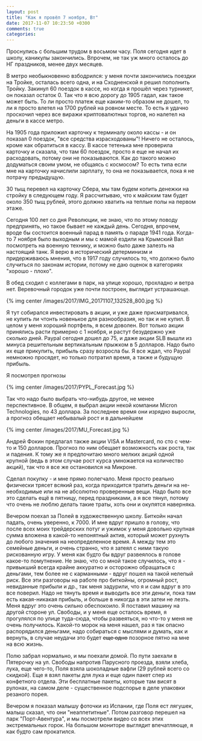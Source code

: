 ```yaml
---
layout: post
title: "Как я провёл 7 ноября, Вт"
date: 2017-11-07 10:23:50 +0300
comments: true
categories: 
---
```

Проснулись с большим трудом в восьмом часу. Поля сегодня идет в школу, каникулы закончились. Впрочем, не так уж много осталось до НГ праздников, менее двух месяцев.

В метро необыкновенно взбодрился: у меня почти закончились поездки на Тройке, осталась всего одна, и на Сходненской я решил пополнить Тройку. Закинул 60 поездок в кассе, но когда я прошёл через турникет, он показал остаток 0. Так что я всю дорогу до 1905 гадал, как такое может быть. То ли просто платеж еще каким-то образом не дошел, то ли я просто влетел на 1700 рублей на ровном месте. То есть я удачно проскочил через все виражи криптовалютных торгов, но налетел на деньги в кассе метро.

На 1905 года приложил карточку к терминалу около кассы - и он показал 0 поездок, "все средства израсходованы"! Ничего не осталось, кроме как обратиться в кассу. В кассе тетенька мне проверила карточку и сказала, что там 60 поездок, просто я еще не начал их расходовать, потому они не показываются. Как до такого можно додуматься своим умом, не общаясь с космосом? То есть типа если мне на карточку начислили зарплату,  то она не показывается, пока я не потрачу предыдущую.

30 тыщ перевел на карточку Сбера, мы там будем копить денежки на стройку в следующем году. Я рассчитываю, что к майским там будет около 350 тыщ рублей, этого должно хватить на теплые полы на первом этаже.

Сегодня 100 лет со дня Революции, не знаю, что по этому поводу предпринять, но такое бывает не каждый день. Сегодня, впрочем, вроде бы состоится военный парад в память о параде 1941 года. Когда-то 7 ноября было выходным и мы с мамой ездили на Крымский Вал посмотреть на военную технику, и можно было даже залезть на настоящий танк. Я верю в исторический детерминизм и придерживаюсь мнения, что в 1917 году случилось то, что должно было случиться по законам истории, потому не даю оценок в категориях "хорошо - плохо".

В обед сходил с коллегами в парк, на улице хорошо, прохладно и ветра нет. Веревочный городок уже почти построен, выглядит устрашающе.

{% img center /images/2017/IMG_20171107_132528_800.jpg %}

Я тут собирался инвестировать в акции, и уже даже присматривался, не купить ли чтонть новенькое для разнообразия, но так и не купил. В целом у меня хороший портфель, я всем доволен. Вот только акции принялись расти примерно с 1 ноября, и растут безудержно уже сколько дней. Paypal сегодня дошел до 75, и даже акции SLB вышли из минуса решительным вертикальным прыжком в 5 долларов. Надо было их еще прикупить, прибыль сразу возросла бы. Я все ждал, что Paypal немножно просядет, но только потратил время, а также и будущую прибыль.

Я посмотрел прогнозы

{% img center /images/2017/PYPL_Forecast.jpg %}

Так что надо было выбрать что-нибудь другое, не менее перспективное. В общем, я выбрал акции некой компании Micron Technologies, по 43 доллара. За последнее время они изрядно выросли, а прогноз обещает небывалый рост и в дальнейшем

{% img center /images/2017/MU_Forecast.jpg %}

Андрей Фокин предлагал также акции VISA и Mastercard, по сто с чем-то и 150 долларов. Прогноз по ним обещает возможность как роста, так и падения. К тому же я предпочитаю много мелких акций одной крупной (ведь в этом случае рост курса умножается на количество акций), так что я все же остановился на Микроне.

Сделал покупку - и мне прямо полегчало. Меня просто реально физически трясет всякий раз, когда приходится тратить деньги на не-необходимые или на не абсолютно проверенные вещи. Надо было все это сделать ещё в пятницу, перед праздниками, а я все тянул, потому что очень не люблю делать такие траты, хоть они и окупятся наверняка.

Вечером поехал за Полей в художественную школу. Биткойн начал падать, очень уверенно, к 7000. И мне вдруг пришло в голову, что после всех моих трейдерских потуг и ужимок у меня довольно крупная сумма вложена в какой-то непонятный актив, который может рухнуть до любого значения на неопределенное время. А между тем это семейные деньги, и очень странно, что я затеял с ними такую рискованную игру. У меня как будто бы вдруг развеялось в голове какое-то помутнение. Не знаю, что со мной такое случилось, что я - привыкший всегда крайне аккуратно и осторожно обращаться с деньгами, тем более не с карманными - вдруг пошел на такой нелепый риск. Все эти разговоры на работе про биткойны, огромный рост, невиданные прибыли и др., так меня задурили, что я и сам вдруг в это все поверил. Надо не тянуть время и выводить все эти деньги, пока там есть какая-никакая прибыль, и больше в никогда в эти затеи не лезть. Меня вдруг это очень сильно обеспокоило. Я поставил машину на другой стороне ул. Свободы, и у меня еще осталось время, я прогулялся по улице туда-сюда, чтобы развеяться, но что-то у меня не очень получилось. Какой-то морок на меня нашел, раз я так опасно распорядился деньгами, надо собираться с мыслями и думать, как и вернуть, в случае неудачи это будет ~~еще одно~~ позорное пятно на мне на всю жизнь.

Полю забрал нормально, и мы поехали домой. По пути заехали в Пятерочку на ул. Свободы напротив Парусного проезда, взяли хлеба, лука, еще чего-то, Поля взяла шоколадные вафли (29 рублей всего со скидкой). Еще я взял пакеты для лука и еще один пакет спер из конфетного отдела. Эти бесплатные пакеты, которые там висят в рулонах, на самом деле - существенное подспорье в деле упаковки резаного порея.

Вечером я показал малышу фоточки из Испании, где Поля ест лягушек, малыш сказал, что они "неаппетитные". Потом разговор перешел на парк "Порт-Авентура", и мы посмотрели видео со всех этих экстремальных горок. На большом мониторе выглядит впечатляюще, я как будто сам прокатился.